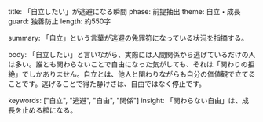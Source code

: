 title: 「自立したい」が逃避になる瞬間
phase: 前提抽出
theme: 自立・成長
guard: 独善防止
length: 約550字

summary:
「自立」という言葉が逃避の免罪符になっている状況を指摘する。

body:
「自立したい」と言いながら、実際には人間関係から逃げているだけの人は多い。誰とも関わらないことで自由になった気がしても、それは「関わりの拒絶」でしかありません。自立とは、他人と関わりながらも自分の価値観で立てることです。逃げることで得た静けさは、自由ではなく停止です。

keywords: ["自立", "逃避", "自由", "関係"]
insight:
「関わらない自由」は、成長を止める檻になる。
